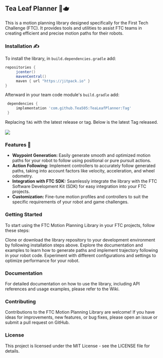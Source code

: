 ## Tea Leaf Planner 🍵🫖
This is a motion planning library designed specifically for the First Tech Challenge (FTC). It provides tools and utilities to assist FTC teams in creating efficient and precise motion paths for their robots.

### Installation ✍
To install the library, in `build.dependencies.gradle` add:
</br>

   ```gradle
   repositories { 
        jcenter()
        mavenCentral()
        maven { url "https://jitpack.io" }
   }
   ```  

Afterward in your team code module's `build.gradle` add:
</br>

   ```gradle
    dependencies {
        implementation 'com.github.Tea505:TeaLeafPlanner:Tag'
    }
   ```

Replacing `TAG` with the latest release or tag. Below is the latest Tag released.
</br>
</br>
[![](https://jitpack.io/v/Tea505/TeaLeafPlanner.svg)](https://jitpack.io/#Tea505/TeaLeafPlanner)

### Features 👀
* **Waypoint Generation:** Easily generate smooth and optimized motion paths for your robot to follow using positional or pure pursuit actions.
* **Action Following:** Implement controllers to accurately follow generated paths, taking into account factors like velocity, acceleration, and wheel odometry.
* **Integration with FTC SDK:** Seamlessly integrate the library with the FTC Software Development Kit (SDK) for easy integration into your FTC projects.
* **Customization:** Fine-tune motion profiles and controllers to suit the specific requirements of your robot and game challenges.

### Getting Started
To start using the FTC Motion Planning Library in your FTC projects, follow these steps:

Clone or download the library repository to your development environment by following installation steps above. 
Explore the documentation and examples to learn how to generate paths and implement trajectory following in your robot code.
Experiment with different configurations and settings to optimize performance for your robot.

### Documentation
For detailed documentation on how to use the library, including API references and usage examples, please refer to the Wiki.

### Contributing
Contributions to the FTC Motion Planning Library are welcome! If you have ideas for improvements, new features, or bug fixes, please open an issue or submit a pull request on GitHub.

### License
This project is licensed under the MIT License - see the LICENSE file for details.

